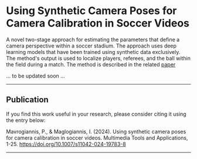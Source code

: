 # Using Synthetic Camera Poses for Camera Calibration in Soccer Videos
<p>
 A novel two-stage approach for estimating the parameters that define a camera perspective within a soccer stadium. The approach uses deep learning models that have been trained using synthetic data exclusively. The method's output is used to localize players, referees, and the ball within the field during a match. The method is described in the related <a href=https://rdcu.be/dNDka>paper</a>

<!-- ![img.png](img.png) -->


<!-- **Available demo on YouTube:** https://www.youtube.com/watch?v=m6JKf9K2b44 -->

<!-- ## Instructions to run demo: -->
... to be updated soon ...
<!-- 1. Download files DualPix2Pix models for court detection 
      - segmentation model weights: https://drive.google.com/file/d/1QCinahFH_830nH2RqwgoT8jehqxJgHQK/view?usp=share_link
      - line detection model weights: https://drive.google.com/file/d/1QzJzSUP9Zmqc4Eiko3dS1ZZTDmSQ0E10/view?usp=share_link
2. Place downloaded files in directory _/models/generated_models/two_pix2pix/_
3. Run main.py -->

---
## Publication
If you find this work useful in your research, please consider citing it using the entry below:

Mavrogiannis, P., & Maglogiannis, I. (2024). Using synthetic camera poses for camera calibration in soccer videos. Multimedia Tools and Applications, 1-25. <a href=https://doi.org/10.1007/s11042-024-19783-8>https://doi.org/10.1007/s11042-024-19783-8</a>

---

<!-- Executable file:
* main.py -->